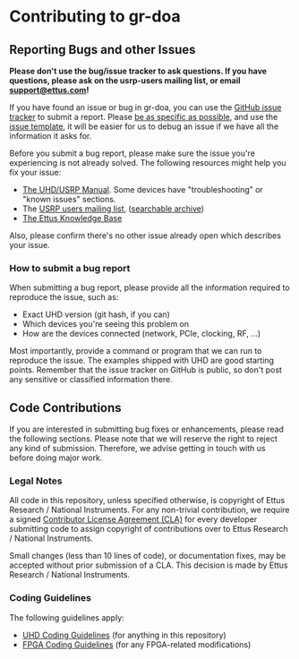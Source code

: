 # Contributing to gr-doa

## Reporting Bugs and other Issues

**Please don't use the bug/issue tracker to ask questions. If you have
questions, please ask on the usrp-users mailing list, or email
support@ettus.com!**

If you have found an issue or bug in gr-doa, you can use the
[GitHub issue tracker](https://github.com/EttusResearch/gr-doa/issues) to submit a
report. Please [be as specific as possible](#how-to-submit-a-bug-report), and
use the [issue template](.github/ISSUE_TEMPLATE.md), it will be easier for us to
debug an issue if we have all the information it asks for.

Before you submit a bug report, please make sure the issue you're experiencing
is not already solved. The following resources might help you fix your issue:

- [The UHD/USRP Manual](https://files.ettus.com/manual/). Some devices have
  "troubleshooting" or "known issues" sections.
- The [USRP users mailing list][ettus-ml], ([searchable archive][mailarchive])
- [The Ettus Knowledge Base](https://kb.ettus.com/Knowledge_Base)

Also, please confirm there's no other issue already open which describes your
issue.

### How to submit a bug report

When submitting a bug report, please provide all the information required to
reproduce the issue, such as:

- Exact UHD version (git hash, if you can)
- Which devices you're seeing this problem on
- How are the devices connected (network, PCIe, clocking, RF, ...)

Most importantly, provide a command or program that we can run to reproduce the
issue. The examples shipped with UHD are good starting points. Remember that the
issue tracker on GitHub is public, so don't post any sensitive or classified
information there.


## Code Contributions

If you are interested in submitting bug fixes or enhancements, please read the
following sections. Please note that we will reserve the right to reject any
kind of submission. Therefore, we advise getting in touch with us before doing
major work.

### Legal Notes

All code in this repository, unless specified otherwise, is copyright of
Ettus Research / National Instruments. For any non-trivial contribution, we
require a signed [Contributor License Agreement (CLA)][ettus-cla] for every
developer submitting code to assign copyright of contributions over to
Ettus Research / National Instruments.

Small changes (less than 10 lines of code), or documentation fixes, may be
accepted without prior submission of a CLA. This decision is made by
Ettus Research / National Instruments.

### Coding Guidelines

The following guidelines apply:

- [UHD Coding Guidelines][uhd-coding] (for anything in this repository)
- [FPGA Coding Guidelines][fpga-coding] (for any FPGA-related modifications)

[fpga-coding]: https://github.com/EttusResearch/fpga/blob/master/CODING.md
[uhd-coding]: https://github.com/EttusResearch/uhd/blob/master/CODING.md
[ettus-cla]: http://files.ettus.com/licenses/Ettus_CLA.pdf
[ettus-ml]: http://lists.ettus.com/mailman/listinfo/usrp-users_lists.ettus.com
[mailarchive]: https://www.mail-archive.com/usrp-users@lists.ettus.com
